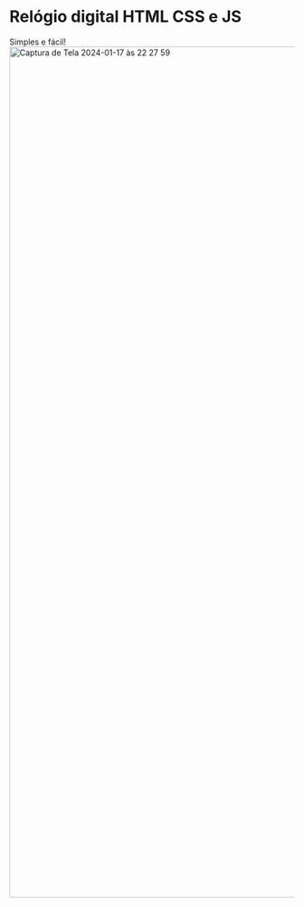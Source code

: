# Relógio digital HTML CSS e JS
Simples e fácil!
<img width="1501" alt="Captura de Tela 2024-01-17 às 22 27 59" src="https://github.com/Gutoneitzke/relogio-digital-html-css-js/assets/18150462/38f235c4-fd1d-4821-9ebb-228989b6d7cd">
